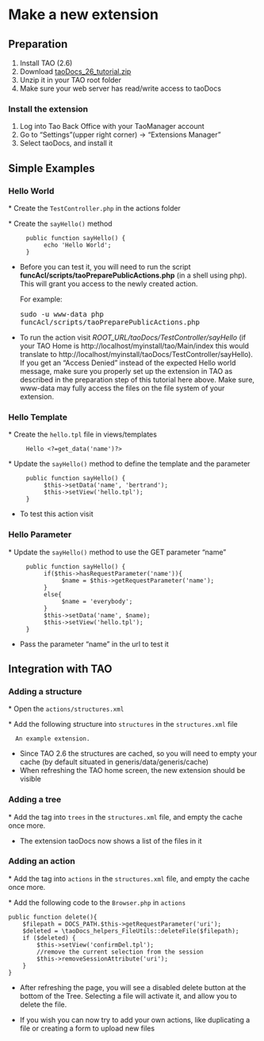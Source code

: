 <!--
created_at: '2014-01-08 18:09:49'
updated_at: '2014-11-05 11:23:34'
authors:
    - 'Joel Bout'
tags:
    - 'Legacy Versions:TAO 2.6'
-->



Make a new extension
====================

Preparation
-----------

1.  Install TAO (2.6)
2.  Download [taoDocs_26_tutorial.zip](resources/taoDocs_26_tutorial.zip)
3.  Unzip it in your TAO root folder
4.  Make sure your web server has read/write access to taoDocs

### Install the extension

1.  Log into Tao Back Office with your TaoManager account
2.  Go to “Settings”(upper right corner) -> “Extensions Manager”
3.  Select taoDocs, and install it

Simple Examples
---------------

### Hello World

\* Create the `TestController.php` in the actions folder

\* Create the `sayHello()` method

         public function sayHello() {
              echo 'Hello World';
         }

-   Before you can test it, you will need to run the script **funcAcl/scripts/taoPreparePublicActions.php** (in a shell using php). This will grant you access to the newly created action.

     For example:<pre>sudo -u www-data php funcAcl/scripts/taoPreparePublicActions.php</pre>



-   To run the action visit *ROOT_URL/taoDocs/TestController/sayHello* (if your TAO Home is http://localhost/myinstall/tao/Main/index this would translate to http://localhost/myinstall/taoDocs/TestController/sayHello). If you get an “Access Denied” instead of the expected Hello world message, make sure you properly set up the extension in TAO as described in the preparation step of this tutorial here above. Make sure, www-data may fully access the files on the file system of your extension.

### Hello Template

\* Create the `hello.tpl` file in views/templates

         Hello <?=get_data('name')?>

\* Update the `sayHello()` method to define the template and the parameter *<span class="URL:/taoDocs/TestController/sayHello"></span>*

         public function sayHello() {
              $this->setData('name', 'bertrand');
              $this->setView('hello.tpl');
         }

-   To test this action visit *<span class="URL:/taoDocs/TestController/sayHello"></span>*

### Hello Parameter

\* Update the `sayHello()` method to use the GET parameter “name”

         public function sayHello() {
              if($this->hasRequestParameter('name')){
                   $name = $this->getRequestParameter('name');
              }
              else{
                   $name = 'everybody';
              }
              $this->setData('name', $name);
              $this->setView('hello.tpl');
         }

-   Pass the parameter “name” in the url to test it *<span class="URL:/taoDocs/TestController/sayHello?name=bertrand"></span>*

Integration with TAO
--------------------

### Adding a structure

\* Open the `actions/structures.xml`

\* Add the following structure into `structures` in the `structures.xml` file


      An example extension.









-   Since TAO 2.6 the structures are cached, so you will need to empty your cache (by default situated in generis/data/generis/cache)
-   When refreshing the TAO home screen, the new extension should be visible

### Adding a tree

\* Add the tag into `trees` in the `structures.xml` file, and empty the cache once more.

-   The extension taoDocs now shows a list of the files in it

### Adding an action

\* Add the tag into `actions` in the `structures.xml` file, and empty the cache once more.

\* Add the following code to the `Browser.php` in `actions`

    public function delete(){
        $filepath = DOCS_PATH.$this->getRequestParameter('uri');
        $deleted = \taoDocs_helpers_FileUtils::deleteFile($filepath);
        if ($deleted) {
            $this->setView('confirmDel.tpl');
            //remove the current selection from the session
            $this->removeSessionAttribute('uri');
        }
    }

-   After refreshing the page, you will see a disabled delete button at the bottom of the Tree. Selecting a file will activate it, and allow you to delete the file.



-   If you wish you can now try to add your own actions, like duplicating a file or creating a form to upload new files


